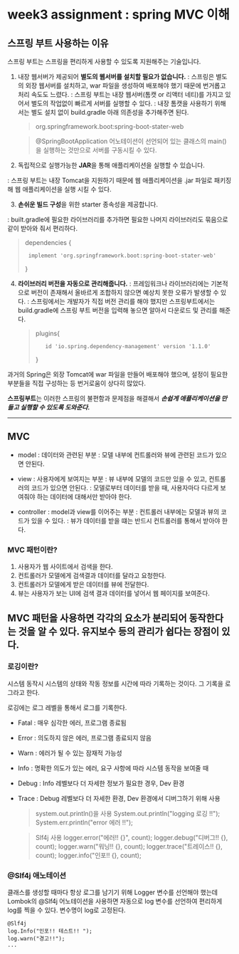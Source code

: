 # week3 assignment : spring MVC 이해

## 스프링 부트 사용하는 이유
스프링 부트는 스프링을 편리하게 사용할 수 있도록 지원해주는 기술입니다.

1. 내장 웹서버가 제공되어 **별도의 웹서버를 설치할 필요가 없습니다.**
: 스프링은 별도의 외장 웹서버를 설치하고, war 파일을 생성하여 배포해야 했기 때문에 번거롭고 처리 속도도 느렸다.
: 스프링 부트는 내장 웹서버(톰캣 or 리액터 네티)를 가지고 있어서 별도의 작업없이 빠르게 서버를 실행할 수 있다.
: 내장 톰캣을 사용하기 위해서는 별도 설치 없이 build.gradle 아래 의존성을 추가해주면 된다.

    > org.springframework.boot:spring-boot-stater-web

    > @SpringBootApplication 어노테이션이 선언되어 있는 클래스의 main()을 실행하는 것만으로 서버를 구동시킬 수 있다.
2. 독립적으로 실행가능한 **JAR**을 통해 애플리케이션을 실행할 수 있습니다.
  
: 스프링 부트는 내장 Tomcat을 지원하기 때문에 웹 애플리케이션을 .jar 파일로 패키징해 웹 애플리케이션을 실행 시킬 수 있다.

3. **손쉬운 빌드 구성**을 위한 starter 종속성을 제공합니다.

: built.gradle에 필요한 라이브러리를 추가하면 필요한 나머지 라이브러리도 묶음으로 같이 받아와 줘서 편리하다.

> dependencies {
> 
>      implement 'org.springframework.boot:spring-boot-stater-web'
> }

4. **라이브러리 버전을 자동으로 관리해줍니다.**
: 프레임워크나 라이브러리에는 기본적으로 버전이 존재해서 올바르게 조합하지 않으면 예상치 못한 오류가 발생할 수 있다.
: 스프링에서는 개발자가 직접 버전 관리를 해야 했지만 스프링부트에서는 build.gradle에 스프링 부트 버전을 입력해 놓으면 알아서 다운로드 및 관리를 해준다.

   > plugins{
   > 
   >        id 'io.spring.dependency-management' version '1.1.0'
   >  }

과거의 Spring은 외장 Tomcat에 war 파일을 만들어 배포해야 했으며, 설정이 필요한 부분들을 직접 구성하는 등 번거로움이 상다히 많았다.

**스프링부트**는 이러한 스프링의 불편함과 문제점을 해결해서 _**손쉽게 애플리케이션을 만들고 실행할 수 있도록 도와준다.**_

---
## MVC

- model
  : 데이터와 관련된 부분
  : 모델 내부에 컨트롤러와 뷰에 관련된 코드가 있으면 안된다.

- view
  : 사용자에게 보여지는 부분
  : 뷰 내부에 모델의 코드만 있을 수 있고, 컨트롤러의 코드가 있으면 안된다.
  : 모델로부터 데이터를 받을 때, 사용자마다 다르게 보여줘야 하는 데이터에 대해서만 받아야 한다.

- controller
  : model과 view를 이어주는 부분
  : 컨트롤러 내부에는 모델과 뷰의 코드가 있을 수 있다.
  : 뷰가 데이터를 받을 떄는 반드시 컨트롤러를 통해서 받아야 한다.

### MVC 패턴이란?

1. 사용자가 웹 사이트에서 검색을 한다.
2. 컨트롤러가 모델에게 검색결과 데이터를 달라고 요청한다.
3. 컨트롤러가 모델에게 받은 데이터를 뷰에 전달한다.
4. 뷰는 사용자가 보는 UI에 검색 결과 데이터를 넣어서 웹 페이지를 보여준다.

MVC 패턴을 사용하면 각각의 요소가 분리되어 동작한다는 것을 알 수 있다.
유지보수 등의 관리가 쉽다는 장점이 있다.
---
### 로깅이란?
시스템 동작시 시스템의 상태와 작동 정보를 시간에 따라 기록하는 것이다.
그 기록을 로그라고 한다.

로깅에는 로그 레벨을 통해서 로그를 기록한다.

- Fatal : 매우 심각한 에러, 프로그램 종료됨
- Error : 의도하지 않은 에러, 프로그램 종료되지 않음
- Warn : 에러가 될 수 있는 잠재적 가능성
- Info : 명확한 의도가 있는 에러, 요구 사항에 따라 시스템 동작을 보여줄 때
- Debug : Info 레벨보다 더 자세한 정보가 필요한 경우, Dev 환경
- Trace : Debug 레벨보다 더 자세한 환경, Dev 환경에서 디버그하기 위해 사용


    > system.out.println()을 사용
        System.out.println("logging 로깅 !!");
        System.err.println("error 에러 !!");

    > Slf4j 사용
        logger.error("에러!! {}", count);
        logger.debug("디버그!! {}, count);
        logger.warn("워닝!! {}, count);
        logger.trace("트레이스!! {}, count);
        logger.info("인포!! {}, count);


### @Slf4j 애노테이션

클래스를 생성할 때마다 항상 로그를 남기기 위해 Logger 변수를 선언해야 했는데 
Lombok의 @Slf4j 어노테이션을 사용하면
자동으로 log 변수를 선언하여 편리하게 log를 찍을 수 있다.
변수명이 log로 고정된다.

    @Slf4j
    log.Info("인포!! 테스트!! ");
    log.warn("경고!!");
    ...
